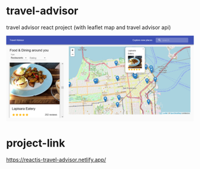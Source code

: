 # travel-advisor
travel advisor react project (with leaflet map and travel advisor api)

![](public/images/preview.png)


# project-link

https://reactjs-travel-advisor.netlify.app/
